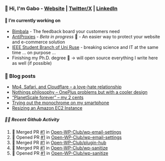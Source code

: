 ### 👋 Hi, I'm Gabo - [Website](https://gkanev.com) | [Twitter/X](https://twitter.com/mrgkanev) | [LinkedIn](https://www.linkedin.com/in/mrgkanev)

#### 🔭 I’m currently working on
- [Bimbala](https://bimbala.com/)  - The feedback board your customers need
- [AntiProxies](https://antiproxies.com/) - *Beta in progress* 🚀 -  An easier way to protect your website and e-commerce solution
- [IEEE Student Branch of Uni Ruse](https://github.com/IEEE-Student-Branch-of-Uni-Ruse) - breaking science and IT at the same time ... on purpose ...
- Finishing my Ph.D. degree 🤔 -> will open source everything I write here as well (if possible)

### 📖 Blog posts
<!-- BLOG-POST-LIST:START -->
- [Mp4, Safari, and Cloudflare – a love-hate relationship](https://gkanev.com/posts/mp4-safari-and-cloudflare-a-love-hate-relationship/)
- [Nothings philosophy – OnePlus problems but with a cooler design](https://gkanev.com/posts/nothings-philosophy-oneplus-problems-but-with-a-cooler-design/)
- [“PlanetScale forever” – my 2 cents](https://gkanev.com/posts/planetscale-forever-my-2-cents/)
- [Trying out the monochrome on my smartphone](https://gkanev.com/posts/trying-out-the-monochrome-on-my-smartphone/)
- [Resizing an Amazon EC2 Instance](https://gkanev.com/posts/resizing-an-amazon-ec2-instance/)
<!-- BLOG-POST-LIST:END -->

##### 🧑‍💻 Recent Github Activity

<!--START_SECTION:activity-->
1. 🎉 Merged PR [#1](https://github.com/Open-WP-Club/wp-email-settings/pull/1) in [Open-WP-Club/wp-email-settings](https://github.com/Open-WP-Club/wp-email-settings)
2. 💪 Opened PR [#1](https://github.com/Open-WP-Club/wp-email-settings/pull/1) in [Open-WP-Club/wp-email-settings](https://github.com/Open-WP-Club/wp-email-settings)
3. 🎉 Merged PR [#1](https://github.com/Open-WP-Club/plugin-hub/pull/1) in [Open-WP-Club/plugin-hub](https://github.com/Open-WP-Club/plugin-hub)
4. 🎉 Merged PR [#1](https://github.com/Open-WP-Club/wp-sanitize/pull/1) in [Open-WP-Club/wp-sanitize](https://github.com/Open-WP-Club/wp-sanitize)
5. 💪 Opened PR [#1](https://github.com/Open-WP-Club/wp-sanitize/pull/1) in [Open-WP-Club/wp-sanitize](https://github.com/Open-WP-Club/wp-sanitize)
<!--END_SECTION:activity-->
